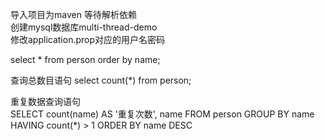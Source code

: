 导入项目为maven
等待解析依赖<br/>
创建mysql数据库multi-thread-demo<br/>
修改application.prop对应的用户名密码

select * from person order by name;

查询总数目语句
select count(*) from person;

重复数据查询语句<br/>
SELECT
	count(name) AS '重复次数',
	name
FROM
	person
GROUP BY
	name
HAVING
	count(*) > 1
ORDER BY
	name DESC